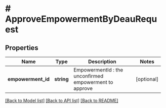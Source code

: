 # # ApproveEmpowermentByDeauRequest

## Properties

Name | Type | Description | Notes
------------ | ------------- | ------------- | -------------
**empowerment_id** | **string** | EmpowermentId : the unconfirmed empowerment to approve | [optional]

[[Back to Model list]](../../README.md#models) [[Back to API list]](../../README.md#endpoints) [[Back to README]](../../README.md)
